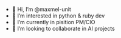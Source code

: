 - 👋 Hi, I’m @maxmel-unit
- 👀 I’m interested in python & ruby dev
- 🌱 I’m currently in pisition PM/CIO
- 💞️ I’m looking to collaborate in AI projects

<!---
maxmel-unit/maxmel-unit is a ✨ special ✨ repository because its `README.md` (this file) appears on your GitHub profile.
You can click the Preview link to take a look at your changes.
--->
